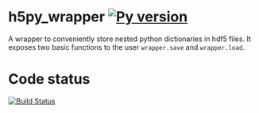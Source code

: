 # h5py_wrapper [![Py version](https://img.shields.io/badge/python-2.6%2C%202.7-blue.svg)](www.python.org)
A wrapper to conveniently store nested python dictionaries in hdf5 files. It exposes two basic functions to the user `wrapper.save` and `wrapper.load`.


Code status
===========

[![Build Status](https://travis-ci.org/INM-6/python-dicthash.svg?branch=master)](https://travis-ci.org/INM-6/h5py_wrapper)
